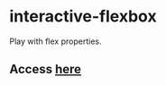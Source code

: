 # interactive-flexbox
Play with flex properties.

## Access [here](http://arirawr.github.io/interactive-flexbox)
